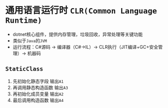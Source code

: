 # 通用语言运行时 `CLR(Common Language Runtime)`
- dotnet核心组件，提供内存管理，垃圾回收，异常处理等关键功能
- 类似于`Java`的`JVM`
- 运行流程：C#源码 $\longrightarrow$ 编译器（C#$\longrightarrow$IL）$\longrightarrow$ CLR执行（JIT编译+GC+安全管理）$\longrightarrow$ 机器码

## `StaticClass`
1. 先初始化静态字段 输出`A1`
2. 再调用静态构造函数 输出`A3`
3. 再初始化成员变量 输出`A2`
4. 最后调用构造函数 输出`A4`